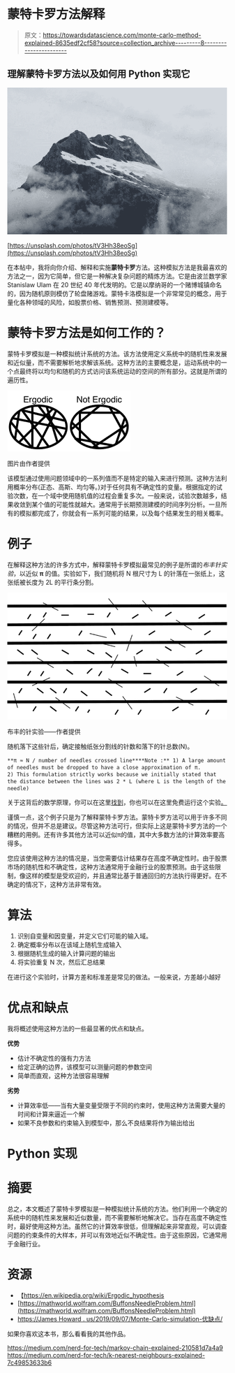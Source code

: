 # 蒙特卡罗方法解释

> 原文：<https://towardsdatascience.com/monte-carlo-method-explained-8635edf2cf58?source=collection_archive---------8----------------------->

## 理解蒙特卡罗方法以及如何用 Python 实现它

![](img/6b58586822ceda0762b1a7f17305c66c.png)

[https://unsplash.com/photos/tV3Hh38eoSg](https://unsplash.com/photos/tV3Hh38eoSg)

在本帖中，我将向你介绍、解释和实施**蒙特卡罗**方法。这种模拟方法是我最喜欢的方法之一，因为它简单，但它是一种解决复杂问题的精炼方法。它是由波兰数学家 Stanislaw Ulam 在 20 世纪 40 年代发明的。它是以摩纳哥的一个赌博城镇命名的，因为随机原则模仿了轮盘赌游戏。蒙特卡洛模拟是一个非常常见的概念，用于量化各种领域的风险，如股票价格、销售预测、预测建模等。

# 蒙特卡罗方法是如何工作的？

蒙特卡罗模拟是一种模拟统计系统的方法。该方法使用定义系统中的随机性来发展和近似量，而不需要解析地求解该系统。这种方法的主要概念是，运动系统中的一个点最终将以均匀和随机的方式访问该系统运动的空间的所有部分。这就是所谓的遍历性。

![](img/a01ade9dfcb8d35fb18e4753af0b921b.png)

图片由作者提供

该模型通过使用问题领域中的一系列值而不是特定的输入来进行预测。这种方法利用概率分布(正态、高斯、均匀等。)对于任何具有不确定性的变量。根据指定的试验次数，在一个域中使用随机值的过程会重复多次。一般来说，试验次数越多，结果收敛到某个值的可能性就越大。通常用于长期预测建模的时间序列分析。一旦所有的模拟都完成了，你就会有一系列可能的结果，以及每个结果发生的相关概率。

# 例子

在解释这种方法的许多方式中，解释蒙特卡罗模拟最常见的例子是所谓的*布丰针实验*，以近似 **π** 的值。实验如下，我们随机将 N 根尺寸为 L 的针落在一张纸上，这张纸被长度为 2L 的平行条分割。

![](img/a67e77f14c9f16613aa6a21c804bf282.png)

布丰的针实验——作者提供

随机落下这些针后，确定接触纸张分割线的针数和落下的针总数(N)。

```
**π ≈ N / number of needles crossed line****Note :** 1) A large amount of needles must be dropped to have a close approximation of π.
2) This formulation strictly works because we initially stated that the distance between the lines was 2 * L (where L is the length of the needle)
```

关于这背后的数学原理，你可以在这里[找到](https://mathworld.wolfram.com/BuffonsNeedleProblem.html)，你也可以在这里免费运行这个实验[。](https://ogden.eu/pi/)

谨慎一点，这个例子只是为了解释蒙特卡罗方法。蒙特卡罗方法可以用于许多不同的情况，但并不总是建议。尽管这种方法可行，但实际上这是蒙特卡罗方法的一个糟糕的用例。还有许多其他方法可以近似π的值，其中大多数方法的计算效率要高得多。

您应该使用这种方法的情况是，当您需要估计结果存在高度不确定性时。由于股票市场的随机性和不确定性，这种方法通常用于金融行业的股票预测。由于这些限制，像这样的模型是受欢迎的，并且通常比基于普通回归的方法执行得更好。在不确定的情况下，这种方法非常有效。

# 算法

1.  识别自变量和因变量，并定义它们可能的输入域。
2.  确定概率分布以在该域上随机生成输入
3.  根据随机生成的输入计算问题的输出
4.  将实验重复 N 次，然后汇总结果

在进行这个实验时，计算方差和标准差是常见的做法。一般来说，方差越小越好

# 优点和缺点

我将概述使用这种方法的一些最显著的优点和缺点。

**优势**

*   估计不确定性的强有力方法
*   给定正确的边界，该模型可以测量问题的参数空间
*   简单而直观，这种方法很容易理解

**劣势**

*   计算效率低——当有大量变量受限于不同的约束时，使用这种方法需要大量的时间和计算来逼近一个解
*   如果不良参数和约束输入到模型中，那么不良结果将作为输出给出

# Python 实现

# 摘要

总之，本文概述了蒙特卡罗模拟是一种模拟统计系统的方法。他们利用一个确定的系统中的随机性来发展和近似数量，而不需要解析地解决它。当存在高度不确定性时，最好使用这种方法。虽然它的计算效率很低，但理解起来非常直观，可以调查问题的约束条件的大样本，并可以有效地近似不确定性。由于这些原因，它通常用于金融行业。

# 资源

*   【https://en.wikipedia.org/wiki/Ergodic_hypothesis 
*   [https://mathworld.wolfram.com/BuffonsNeedleProblem.html](https://mathworld.wolfram.com/BuffonsNeedleProblem.html)
*   [https://James Howard . us/2019/09/07/Monte-Carlo-simulation-优缺点/](https://jameshoward.us/2019/09/07/monte-carlo-simulation-advantages-and-disadvantages/)

如果你喜欢这本书，那么看看我的其他作品。

</text-summarization-in-python-with-jaro-winkler-and-pagerank-72d693da94e8>  </link-prediction-recommendation-engines-with-node2vec-c97c429351a8>  </word2vec-explained-49c52b4ccb71>  <https://medium.com/nerd-for-tech/markov-chain-explained-210581d7a4a9>  <https://medium.com/nerd-for-tech/k-nearest-neighbours-explained-7c49853633b6> 